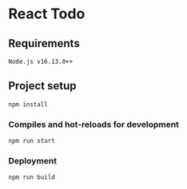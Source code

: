 # React Todo

## Requirements

```
Node.js v16.13.0++
```

## Project setup

```
npm install
```

### Compiles and hot-reloads for development

```
npm run start
```

### Deployment

```
npm run build
```
